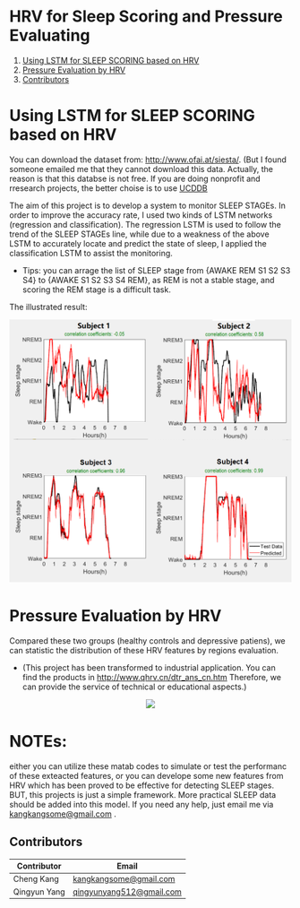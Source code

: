 
# HRV for Sleep Scoring and Pressure Evaluating


1. [Using LSTM for SLEEP SCORING based on HRV](#sleep)
2. [Pressure Evaluation by HRV](#pressure)
3. [Contributors](#contributors)



# Using LSTM for SLEEP SCORING based on HRV <a name="sleep"></a>
 You can download the dataset from: http://www.ofai.at/siesta/. 
 (But I found someone emailed me that they cannot download this data. Actually, the reason is that this databse is not free. If you are doing nonprofit and rresearch projects, the better choise is to use [UCDDB](https://physionet.org/content/ucddb/1.0.0/)


The aim of this project is to develop a system to monitor SLEEP STAGEs. In order to improve the accuracy rate, I used two kinds of LSTM networks (regression and classification). The regression LSTM is used to follow the trend of the SLEEP STAGEs line, while due to a weakness of the above LSTM to accurately locate and predict the state of sleep, I applied the classification LSTM to assist the monitoring.

- Tips: you can arrage the list of SLEEP stage from {AWAKE REM S1 S2 S3 S4} to {AWAKE S1 S2 S3 S4 REM}, as REM is not a stable stage, and scoring the REM stage is a difficult task. 

The illustrated result:
<p align="center">
  <img src="image/figure 2.bmp">
</p>

# Pressure Evaluation by HRV <a name="pressure"></a>

Compared these two groups (healthy controls and depressive patiens), we can statistic the distribution of these HRV features by regions evaluation.

- (This project has been transformed to industrial application. You can find the products in http://www.qhrv.cn/dtr_ans_cn.htm
Therefore, we can provide the service of technical or educational aspects.)

<p align="center">
  <img src="image/figure 1.bmp">
</p>


# NOTEs:
either you can utilize these matab codes to simulate or test the performanc of these exteacted features, or you can develope some new features from HRV which has been proved to be effective for detecting SLEEP stages. BUT, this projects is just a simple framework. More practical SLEEP data should be added into this model. If you need any help, just email me via kangkangsome@gmail.com . 

## Contributors <a name="contributors"></a>

Contributor | Email
------------ | -------------
Cheng Kang | kangkangsome@gmail.com
Qingyun Yang| qingyunyang512@gmail.com
